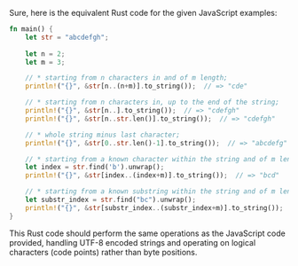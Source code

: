  Sure, here is the equivalent Rust code for the given JavaScript examples:

```rust
fn main() {
    let str = "abcdefgh";
    
    let n = 2;
    let m = 3;

    // * starting from n characters in and of m length;
    println!("{}", &str[n..(n+m)].to_string());  // => "cde"

    // * starting from n characters in, up to the end of the string;
    println!("{}", &str[n..].to_string());  // => "cdefgh"
    println!("{}", &str[n..str.len()].to_string());  // => "cdefgh"

    // * whole string minus last character;
    println!("{}", &str[0..str.len()-1].to_string());  // => "abcdefg"

    // * starting from a known character within the string and of m length;
    let index = str.find('b').unwrap();
    println!("{}", &str[index..(index+m)].to_string());  // => "bcd"

    // * starting from a known substring within the string and of m length.
    let substr_index = str.find("bc").unwrap();
    println!("{}", &str[substr_index..(substr_index+m)].to_string());  // => "bcd"
}
```

This Rust code should perform the same operations as the JavaScript code provided, handling UTF-8 encoded strings and operating on logical characters (code points) rather than byte positions.
